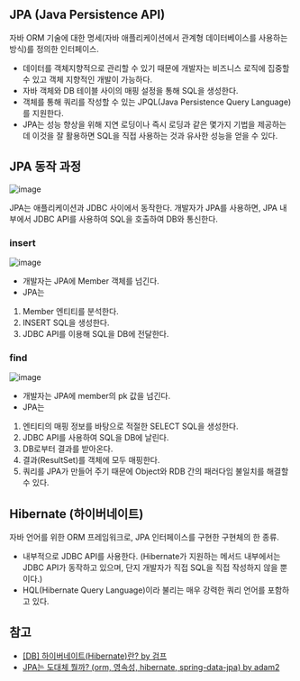 ## JPA (Java Persistence API)
자바 ORM 기술에 대한 명세(자바 애플리케이션에서 관계형 데이터베이스를 사용하는 방식)를 정의한 인터페이스.

- 데이터를 객체지향적으로 관리할 수 있기 때문에 개발자는 비즈니스 로직에 집중할 수 있고 객체 지향적인 개발이 가능하다.
- 자바 객체와 DB 테이블 사이의 매핑 설정을 통해 SQL을 생성한다.
- 객체를 통해 쿼리를 작성할 수 있는 JPQL(Java Persistence Query Language)를 지원한다.
- JPA는 성능 향상을 위해 지연 로딩이나 즉시 로딩과 같은 몇가지 기법을 제공하는데 이것을 잘 활용하면 SQL을 직접 사용하는 것과 유사한 성능을 얻을 수 있다.

## JPA 동작 과정
![image](https://user-images.githubusercontent.com/92259017/154415443-b9e77ff6-d389-480c-8daf-708a66f8169c.png)

JPA는 애플리케이션과 JDBC 사이에서 동작한다.
개발자가 JPA를 사용하면, JPA 내부에서 JDBC API를 사용하여 SQL을 호출하여 DB와 통신한다.

### insert
![image](https://user-images.githubusercontent.com/92259017/154415500-4104596f-4709-4907-82f8-5dcbca4fc8a8.png)

- 개발자는 JPA에 Member 객체를 넘긴다.
- JPA는 
1. Member 엔티티를 분석한다.
2. INSERT SQL을 생성한다.
3. JDBC API를 이용해 SQL을 DB에 전달한다.

### find
![image](https://user-images.githubusercontent.com/92259017/154415610-c4c4eb6f-21d3-45ce-8237-6be8b418f21c.png)

- 개발자는 JPA에 member의 pk 값을 넘긴다.
- JPA는
1. 엔티티의 매핑 정보를 바탕으로 적절한 SELECT SQL을 생성한다.
2. JDBC API를 사용하여 SQL을 DB에 날린다.
3. DB로부터 결과를 받아온다.
4. 결과(ResultSet)를 객체에 모두 매핑한다.
5. 쿼리를 JPA가 만들어 주기 때문에 Object와 RDB 간의 패러다임 불일치를 해결할 수 있다.

## Hibernate (하이버네이트)
자바 언어를 위한 ORM 프레임워크로, JPA 인터페이스를 구현한 구현체의 한 종류.
- 내부적으로 JDBC API를 사용한다. (Hibernate가 지원하는 메서드 내부에서는 JDBC API가 동작하고 있으며, 단지 개발자가 직접 SQL을 직접 작성하지 않을 뿐이다.)
- HQL(Hibernate Query Language)이라 불리는 매우 강력한 쿼리 언어를 포함하고 있다.

## 참고
- [[DB] 하이버네이트(Hibernate)란? by 검프](https://livenow14.tistory.com/70)
- [JPA는 도대체 뭘까? (orm, 영속성, hibernate, spring-data-jpa) by adam2](https://velog.io/@adam2/JPA%EB%8A%94-%EB%8F%84%EB%8D%B0%EC%B2%B4-%EB%AD%98%EA%B9%8C-orm-%EC%98%81%EC%86%8D%EC%84%B1-hibernate-spring-data-jpa)
